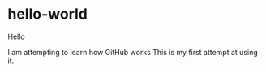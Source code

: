 # hello-world

Hello

I am attempting to learn how GitHub works
This is my first attempt at using it.
